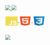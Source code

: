 <div>
  <a href="https://github.com/venuedesetoiles">
  <img height="180em" src="https://github-readme-stats.vercel.app/api?username=venuedesetoiles&show_icons=true&theme=buefy&include_all_commits=true&count_private=true"/>
  <img height="120em" src="https://github-readme-stats.vercel.app/api/top-langs/?username=venuedesetoiles&layout=compact&langs_count=7&theme=buefy"/>
</div>
  
<div style="display: inline_block"><br>
  <img align="center" alt="Allie-Js" height="30" width="40" src="https://raw.githubusercontent.com/devicons/devicon/master/icons/javascript/javascript-plain.svg">
  <img align="center" alt="Allie-HTML" height="30" width="40" src="https://raw.githubusercontent.com/devicons/devicon/master/icons/html5/html5-original.svg">
  <img align="center" alt="Allie-CSS" height="30" width="40" src="https://raw.githubusercontent.com/devicons/devicon/master/icons/css3/css3-original.svg">
</div>
  
##
  
<div> 
<a href="https://www.linkedin.com/in/alexandra-cezar-de-oliveira-b7797b215/" target="_blank"><img src="https://img.shields.io/badge/-LinkedIn-%230077B5?style=for-the-badge&logo=linkedin&logoColor=white" target="_blank"></a> 
 
</div>

